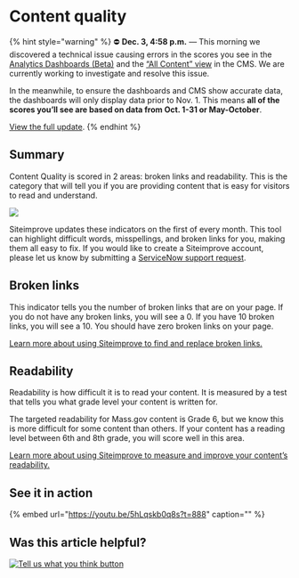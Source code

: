 # Content quality

{% hint style="warning" %}
⛔ **Dec. 3, 4:58 p.m.** — This morning we discovered a technical issue causing errors in the scores you see in the [Analytics Dashboards \(Beta\)](https://massgovdigital.gitbook.io/knowledge-base/tools-for-improving-your-content/analytics-dashboards-beta/introduction-to-dashboards) and the [“All Content” view](https://massgovdigital.gitbook.io/knowledge-base/tools-for-improving-your-content/get-a-snapshot-of-your-contents-performance) in the CMS. We are currently working to investigate and resolve this issue.

In the meanwhile, to ensure the dashboards and CMS show accurate data, the dashboards will only display data prior to Nov. 1. This means **all of the scores you’ll see are based on data from Oct. 1-31 or May-October**.

[View the full update](https://mailchi.mp/mass.gov/service-disruption-temporary-changes-to-overall-content-scores).
{% endhint %}

## Summary

Content Quality is scored in 2 areas: broken links and readability. This is the category that will tell you if you are providing content that is easy for visitors to read and understand.

![](https://github.com/gdesrosiers/TEST-mass.gov-KB/tree/5bf119f2287d7e493534e6cae69bdd08c0869d39/.gitbook/assets/image%20%2825%29.png)

Siteimprove updates these indicators on the first of every month. This tool can highlight difficult words, misspellings, and broken links for you, making them all easy to fix. If you would like to create a Siteimprove account, please let us know by submitting a [ServiceNow support request](https://massgov.service-now.com/sp?id=sc_cat_item&sys_id=0bb8e784dbec0700f132fb37bf9619fe).

## **Broken links**

This indicator tells you the number of broken links that are on your page. If you do not have any broken links, you will see a 0. If you have 10 broken links, you will see a 10. You should have zero broken links on your page.

[Learn more about using Siteimprove to find and replace broken links.](../siteimprove/use-siteimprove-to-fix-broken-links.md)

## **Readability**

Readability is how difficult it is to read your content. It is measured by a test that tells you what grade level your content is written for.

The targeted readability for Mass.gov content is Grade 6, but we know this is more difficult for some content than others. If your content has a reading level between 6th and 8th grade, you will score well in this area.

[Learn more about using Siteimprove to measure and improve your content’s readability.](../siteimprove/check-your-contents-readability-with-siteimprove.md)

## See it in action

{% embed url="https://youtu.be/5hLqskb0q8s?t=888" caption="" %}

## Was this article helpful?

[![Tell us what you think button](https://blobscdn.gitbook.com/v0/b/gitbook-28427.appspot.com/o/assets%2F-LJ04qJGAHkvdE13BfdG%2F-LSz77NBAwnSNpMPT3df%2F-LSz7xSmyKXltd4avaCt%2FKB%20survey%20button%20POC%202.png?alt=media&token=8d071cab-8b95-48a3-a332-13e3fc8d9f96)](https://massgov.formstack.com/forms/mass_gov_knowledge_base_feedback?article=content-quality)

